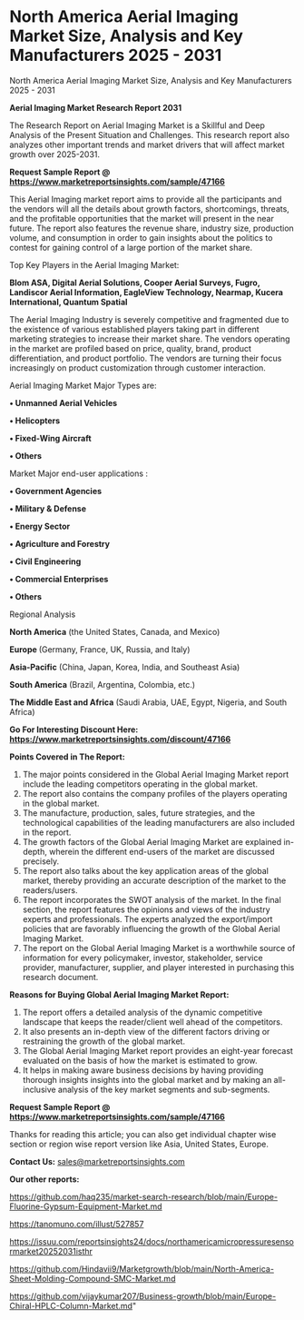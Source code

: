 # North America Aerial Imaging Market Size, Analysis and Key Manufacturers 2025 - 2031
North America Aerial Imaging Market Size, Analysis and Key Manufacturers 2025 - 2031

<strong>Aerial Imaging Market Research Report 2031</strong>

The Research Report on Aerial Imaging Market is a Skillful and Deep Analysis of the Present Situation and Challenges. This research report also analyzes other important trends and market drivers that will affect market growth over 2025-2031.

<strong>Request Sample Report @ <a href=https://www.marketreportsinsights.com/sample/47166>https://www.marketreportsinsights.com/sample/47166</a></strong>

This Aerial Imaging market report aims to provide all the participants and the vendors will all the details about growth factors, shortcomings, threats, and the profitable opportunities that the market will present in the near future. The report also features the revenue share, industry size, production volume, and consumption in order to gain insights about the politics to contest for gaining control of a large portion of the market share.

Top Key Players in the Aerial Imaging Market:

<strong>Blom ASA, Digital Aerial Solutions, Cooper Aerial Surveys, Fugro, Landiscor Aerial Information, EagleView Technology, Nearmap, Kucera International, Quantum Spatial</strong>

The Aerial Imaging Industry is severely competitive and fragmented due to the existence of various established players taking part in different marketing strategies to increase their market share. The vendors operating in the market are profiled based on price, quality, brand, product differentiation, and product portfolio. The vendors are turning their focus increasingly on product customization through customer interaction.

Aerial Imaging Market Major Types are:

<strong>•  Unmanned Aerial Vehicles

•  Helicopters

•  Fixed-Wing Aircraft

•  Others</strong>

Market Major end-user applications :

<strong>•  Government Agencies

•  Military & Defense

•  Energy Sector

•  Agriculture and Forestry

•  Civil Engineering

•  Commercial Enterprises

•  Others</strong>

Regional Analysis

</u><strong><b>North America</b></strong> (the United States, Canada, and Mexico)

<strong><b>Europe </b></strong>(Germany, France, UK, Russia, and Italy)

<strong><b>Asia-Pacific</b></strong> (China, Japan, Korea, India, and Southeast Asia)

<strong><b>South America</b></strong> (Brazil, Argentina, Colombia, etc.)

<strong><b>The Middle East and Africa</b></strong> (Saudi Arabia, UAE, Egypt, Nigeria, and South Africa)

<strong>Go For Interesting Discount Here: <a href=https://www.marketreportsinsights.com/discount/47166>https://www.marketreportsinsights.com/discount/47166</a></strong>

<strong>Points Covered in The Report:</strong>
<ol>
  <li>The major points considered in the Global Aerial Imaging Market report include the leading competitors operating in the global market.</li>
  <li>The report also contains the company profiles of the players operating in the global market.</li>
  <li>The manufacture, production, sales, future strategies, and the technological capabilities of the leading manufacturers are also included in the report.</li>
  <li>The growth factors of the Global Aerial Imaging Market are explained in-depth, wherein the different end-users of the market are discussed precisely.</li>
  <li>The report also talks about the key application areas of the global market, thereby providing an accurate description of the market to the readers/users.</li>
  <li>The report incorporates the SWOT analysis of the market. In the final section, the report features the opinions and views of the industry experts and professionals. The experts analyzed the export/import policies that are favorably influencing the growth of the Global Aerial Imaging Market.</li>
  <li>The report on the Global Aerial Imaging Market is a worthwhile source of information for every policymaker, investor, stakeholder, service provider, manufacturer, supplier, and player interested in purchasing this research document.</li>
</ol>
<strong>Reasons for Buying Global Aerial Imaging Market Report:</strong>

<ol>
  <li>The report offers a detailed analysis of the dynamic competitive landscape that keeps the reader/client well ahead of the competitors.</li>
  <li>It also presents an in-depth view of the different factors driving or restraining the growth of the global market.</li>
  <li>The Global Aerial Imaging Market report provides an eight-year forecast evaluated on the basis of how the market is estimated to grow.</li>
  <li>It helps in making aware business decisions by having providing thorough insights insights into the global market and by making an all-inclusive analysis of the key market segments and sub-segments.</li>
</ol>
<strong>Request Sample Report @ <a href=https://www.marketreportsinsights.com/sample/47166>https://www.marketreportsinsights.com/sample/47166</a></strong>


Thanks for reading this article; you can also get individual chapter wise section or region wise report version like Asia, United States, Europe.

<strong>Contact Us:</strong>
sales@marketreportsinsights.com

<strong>Our other reports:</strong>

<a href=https://github.com/haq235/market-search-research/blob/main/Europe-Fluorine-Gypsum-Equipment-Market.md>https://github.com/haq235/market-search-research/blob/main/Europe-Fluorine-Gypsum-Equipment-Market.md</a>

<a href=https://tanomuno.com/illust/527857>https://tanomuno.com/illust/527857</a>

<a href=https://issuu.com/reportsinsights24/docs/northamericamicropressuresensormarket20252031isthr>https://issuu.com/reportsinsights24/docs/northamericamicropressuresensormarket20252031isthr</a>

<a href=https://github.com/Hindavii9/Marketgrowth/blob/main/North-America-Sheet-Molding-Compound-SMC-Market.md>https://github.com/Hindavii9/Marketgrowth/blob/main/North-America-Sheet-Molding-Compound-SMC-Market.md</a>

<a href=https://github.com/vijaykumar207/Business-growth/blob/main/Europe-Chiral-HPLC-Column-Market.md>https://github.com/vijaykumar207/Business-growth/blob/main/Europe-Chiral-HPLC-Column-Market.md</a>"

